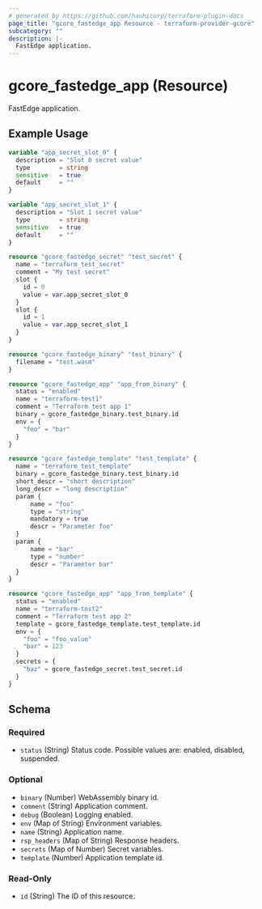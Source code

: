 ```yaml
---
# generated by https://github.com/hashicorp/terraform-plugin-docs
page_title: "gcore_fastedge_app Resource - terraform-provider-gcore"
subcategory: ""
description: |-
  FastEdge application.
---
```


# gcore_fastedge_app (Resource)

FastEdge application.

## Example Usage

```terraform
variable "app_secret_slot_0" {
  description = "Slot 0 secret value"
  type        = string
  sensitive   = true
  default     = ""
}

variable "app_secret_slot_1" {
  description = "Slot 1 secret value"
  type        = string
  sensitive   = true
  default     = ""
}

resource "gcore_fastedge_secret" "test_secret" {
  name = "terraform_test_secret"
  comment = "My test secret"
  slot {
    id = 0
    value = var.app_secret_slot_0
  }
  slot {
    id = 1
    value = var.app_secret_slot_1
  }
}

resource "gcore_fastedge_binary" "test_binary" {
  filename = "test.wasm"
}

resource "gcore_fastedge_app" "app_from_binary" {
  status = "enabled"
  name = "terraform-test1"
  comment = "Terraform test app 1"
  binary = gcore_fastedge_binary.test_binary.id
  env = {
    "foo" = "bar"
  }
}

resource "gcore_fastedge_template" "test_template" {
  name = "terraform_test_template"
  binary = gcore_fastedge_binary.test_binary.id
  short_descr = "short description"
  long_descr = "long description"
  param {
      name = "foo"
      type = "string"
      mandatory = true
      descr = "Parameter foo"
  }
  param {
      name = "bar"
      type = "number"
      descr = "Parameter bar"
  }
}

resource "gcore_fastedge_app" "app_from_template" {
  status = "enabled"
  name = "terraform-test2"
  comment = "Terraform test app 2"
  template = gcore_fastedge_template.test_template.id
  env = {
    "foo" = "foo_value"
    "bar" = 123
  }
  secrets = {
    "baz" = gcore_fastedge_secret.test_secret.id
  }
}
```

<!-- schema generated by tfplugindocs -->
## Schema

### Required

- `status` (String) Status code. Possible values are: enabled, disabled, suspended.

### Optional

- `binary` (Number) WebAssembly binary id.
- `comment` (String) Application comment.
- `debug` (Boolean) Logging enabled.
- `env` (Map of String) Environment variables.
- `name` (String) Application name.
- `rsp_headers` (Map of String) Response headers.
- `secrets` (Map of Number) Secret variables.
- `template` (Number) Application template id.

### Read-Only

- `id` (String) The ID of this resource.
